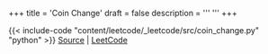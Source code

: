 +++
title = 'Coin Change'
draft = false
description =  '''
'''
+++

{{< include-code "content/leetcode/_leetcode/src/coin_change.py" "python" >}}
[Source](https://github.com/grind-rip/leetcode/blob/master/src/coin_change.py) | [LeetCode](https://leetcode.com/problems/coin-change)
